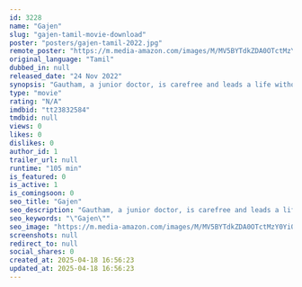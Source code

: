 ```yaml
---
id: 3228
name: "Gajen"
slug: "gajen-tamil-movie-download"
poster: "posters/gajen-tamil-2022.jpg"
remote_poster: "https://m.media-amazon.com/images/M/MV5BYTdkZDA0OTctMzY0Yi00NTUxLTgzZGYtMDEyOTZjMzNlNmZhXkEyXkFqcGdeQXVyMDU2NjAwNg@@._V1_SX300.jpg"
original_language: "Tamil"
dubbed_in: null
released_date: "24 Nov 2022"
synopsis: "Gautham, a junior doctor, is carefree and leads a life without ambition. He gets entangled in a medical conspiracy that changes his course of life. The plot thickens as the two women in his life, Yazhini and Aashika, falls victim ..."
type: "movie"
rating: "N/A"
imdbid: "tt23832584"
tmdbid: null
views: 0
likes: 0
dislikes: 0
author_id: 1
trailer_url: null
runtime: "105 min"
is_featured: 0
is_active: 1
is_comingsoon: 0
seo_title: "Gajen"
seo_description: "Gautham, a junior doctor, is carefree and leads a life without ambition. He gets entangled in a medical conspiracy that changes his course of life. The plot thickens as the two women in his life, Yazhini and Aashika, falls victim ..."
seo_keywords: "\"Gajen\""
seo_image: "https://m.media-amazon.com/images/M/MV5BYTdkZDA0OTctMzY0Yi00NTUxLTgzZGYtMDEyOTZjMzNlNmZhXkEyXkFqcGdeQXVyMDU2NjAwNg@@._V1_SX300.jpg"
screenshots: null
redirect_to: null
social_shares: 0
created_at: 2025-04-18 16:56:23
updated_at: 2025-04-18 16:56:23
---
```


